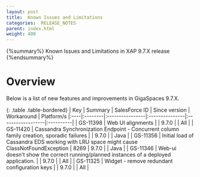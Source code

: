 ```yaml
---
layout: post
title:  Known Issues and Limitations
categories:  RELEASE_NOTES
parent: index.html
weight: 400
---
```


{%summary%} Known Issues and Limitations in XAP 9.7.X release {%endsummary%}

# Overview

Below is a list of new features and improvements in GigaSpaces 9.7.X.


{: .table .table-bordered}
| Key | Summary | SalesForce ID | Since version | Workaround | Platform/s
|:----|:--------|:----------------|:---------------|:------------------|:----------|
| GS-11398 | Web UI alignments | | 9.7.0 | | All |
| GS-11420 | Cassandra Synchronization Endpoint - Concurrent column family creation, sporadic failures | | 9.7.0 | | Java |
| GS-11356 | Initial load of Cassandra EDS working with LRU space might cause ClassNotFoundException | 8269 | 9.7.0 | | Java |
| GS-11346 | Web-ui doesn't show the correct running/planned instances of a deployed application. | | 9.7.0 | | All |
| GS-11325 | Widget - remove redundant configuration keys | | 9.7.0 | | All |

